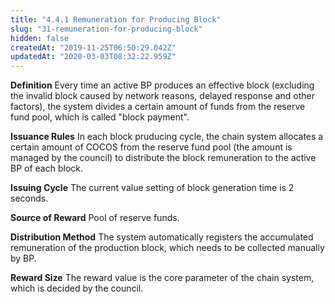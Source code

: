 ```yaml
---
title: "4.4.1 Remuneration for Producing Block"
slug: "31-remuneration-for-producing-block"
hidden: false
createdAt: "2019-11-25T06:50:29.042Z"
updatedAt: "2020-03-03T08:32:22.959Z"
---
```

**Definition**
Every time an active BP produces an effective block (excluding the invalid block caused by network reasons, delayed response and other factors), the system divides a certain amount of funds from the reserve fund pool, which is called "block payment".

**Issuance Rules**
In each block pruducing cycle, the chain system allocates a certain amount of COCOS from the reserve fund pool (the amount is managed by the council) to distribute the block remuneration to the active BP of each block.

**Issuing Cycle**
The current value setting of block generation time is 2 seconds.

**Source of Reward**
Pool of reserve funds.

**Distribution Method**
The system automatically registers the accumulated remuneration of the production block, which needs to be collected manually by BP.

**Reward Size**
The reward value is the core parameter of the chain system, which is decided by the council.